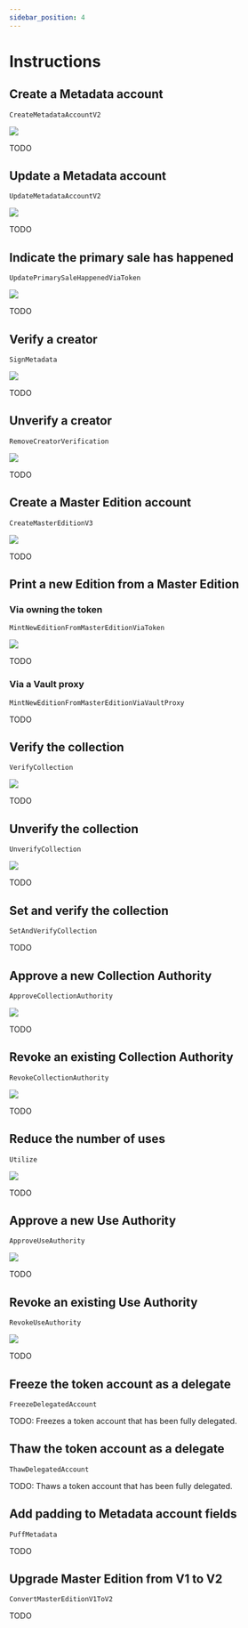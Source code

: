 ```yaml
---
sidebar_position: 4
---
```


# Instructions

## Create a Metadata account

`CreateMetadataAccountV2`

![](./assets/Token-Metadata-Instruction-Create-Metadata.png)

TODO

## Update a Metadata account

`UpdateMetadataAccountV2`

![](./assets/Token-Metadata-Instruction-Update-Metadata.png)

TODO

## Indicate the primary sale has happened

`UpdatePrimarySaleHappenedViaToken`

![](./assets/Token-Metadata-Instruction-Update-Primary-Sale-Flag.png)

TODO

## Verify a creator

`SignMetadata`

![](./assets/Token-Metadata-Instruction-Verify-Creators.png)

TODO

## Unverify a creator

`RemoveCreatorVerification`

![](./assets/Token-Metadata-Instruction-Verify-Creators.png)

TODO

## Create a Master Edition account

`CreateMasterEditionV3`

![](./assets/Token-Metadata-Instruction-Create-Master-Edition.png)

TODO

## Print a new Edition from a Master Edition

### Via owning the token

`MintNewEditionFromMasterEditionViaToken`

![](./assets/Token-Metadata-Instruction-Mint-New-Edition.png)

TODO

### Via a Vault proxy

`MintNewEditionFromMasterEditionViaVaultProxy`

TODO

## Verify the collection

`VerifyCollection`

![](./assets/Token-Metadata-Instruction-Verify-Collection.png)

TODO

## Unverify the collection

`UnverifyCollection`

![](./assets/Token-Metadata-Instruction-Verify-Collection.png)

TODO

## Set and verify the collection

`SetAndVerifyCollection`

TODO

## Approve a new Collection Authority

`ApproveCollectionAuthority`

![](./assets/Token-Metadata-Instruction-Approve-Collection-Authority.png)

TODO

## Revoke an existing Collection Authority

`RevokeCollectionAuthority`

![](./assets/Token-Metadata-Instruction-Revoke-Collection-Authority.png)

TODO

## Reduce the number of uses

`Utilize`

![](./assets/Token-Metadata-Instruction-Utilize.png)

TODO

## Approve a new Use Authority

`ApproveUseAuthority`

![](./assets/Token-Metadata-Instruction-Approve-Use-Authority.png)

TODO

## Revoke an existing Use Authority

`RevokeUseAuthority`

![](./assets/Token-Metadata-Instruction-Revoke-Use-Authority.png)

TODO

## Freeze the token account as a delegate

`FreezeDelegatedAccount`

TODO: Freezes a token account that has been fully delegated.

## Thaw the token account as a delegate

`ThawDelegatedAccount`

TODO: Thaws a token account that has been fully delegated.

## Add padding to Metadata account fields

`PuffMetadata`

TODO

## Upgrade Master Edition from V1 to V2

`ConvertMasterEditionV1ToV2`

TODO
